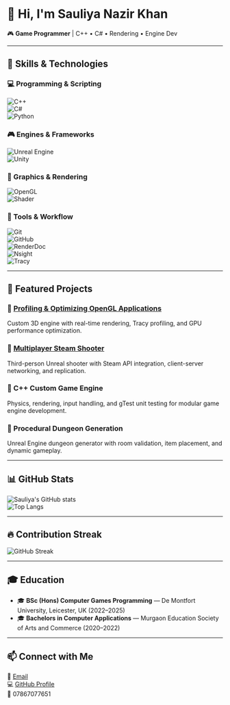 # 👋 Hi, I'm Sauliya Nazir Khan  

🎮 **Game Programmer** | C++ • C# • Rendering • Engine Dev  

---

## 🚀 Skills & Technologies  

### 💻 Programming & Scripting
![C++](https://img.shields.io/badge/C++-00599C?style=for-the-badge&logo=c%2b%2b&logoColor=white)  
![C#](https://img.shields.io/badge/C%23-239120?style=for-the-badge&logo=c-sharp&logoColor=white)  
![Python](https://img.shields.io/badge/Python-3776AB?style=for-the-badge&logo=python&logoColor=white)  

### 🎮 Engines & Frameworks
![Unreal Engine](https://img.shields.io/badge/Unreal%20Engine-0E1128?style=for-the-badge&logo=unrealengine&logoColor=white)  
![Unity](https://img.shields.io/badge/Unity-100000?style=for-the-badge&logo=unity&logoColor=white)  

### 🎨 Graphics & Rendering
![OpenGL](https://img.shields.io/badge/OpenGL-5586A4?style=for-the-badge&logo=opengl&logoColor=white)  
![Shader](https://img.shields.io/badge/GLSL-FFA500?style=for-the-badge&logo=shader&logoColor=white)  

### 🔧 Tools & Workflow
![Git](https://img.shields.io/badge/Git-F05032?style=for-the-badge&logo=git&logoColor=white)  
![GitHub](https://img.shields.io/badge/GitHub-181717?style=for-the-badge&logo=github&logoColor=white)  
![RenderDoc](https://img.shields.io/badge/RenderDoc-222222?style=for-the-badge&logoColor=white)  
![Nsight](https://img.shields.io/badge/NVIDIA%20Nsight-76B900?style=for-the-badge&logo=nvidia&logoColor=white)  
![Tracy](https://img.shields.io/badge/Tracy%20Profiler-ff4081?style=for-the-badge)  

---

## 📂 Featured Projects  

### 🔹 [Profiling & Optimizing OpenGL Applications](https://github.com/GAMR3531/cw24-SauliyaUni)  
Custom 3D engine with real-time rendering, Tracy profiling, and GPU performance optimization.  

### 🔹 [Multiplayer Steam Shooter](https://github.com/JustinLTH3/GAMR3510Assignment)  
Third-person Unreal shooter with Steam API integration, client-server networking, and replication.  

### 🔹 C++ Custom Game Engine  
Physics, rendering, input handling, and gTest unit testing for modular game engine development.  

### 🔹 Procedural Dungeon Generation  
Unreal Engine dungeon generator with room validation, item placement, and dynamic gameplay.  

---

## 📊 GitHub Stats  

![Sauliya's GitHub stats](https://github-readme-stats.vercel.app/api?username=SauliyaUni&show_icons=true&theme=tokyonight)  
![Top Langs](https://github-readme-stats.vercel.app/api/top-langs/?username=SauliyaUni&layout=compact&theme=tokyonight)  

---

## 🔥 Contribution Streak  

![GitHub Streak](https://github-readme-streak-stats.herokuapp.com/?user=SauliyaUni&theme=tokyonight)  

---

## 🎓 Education  
- 🎓 **BSc (Hons) Computer Games Programming** — De Montfort University, Leicester, UK (2022–2025)  
- 🎓 **Bachelors in Computer Applications** — Murgaon Education Society of Arts and Commerce (2020–2022)  

---

## 📫 Connect with Me  
📧 [Email](mailto:sauliya23@gmail.com)  
💻 [GitHub Profile](https://github.com/SauliyaUni)  
📱 07867077651  

